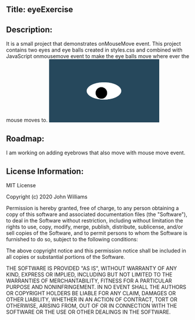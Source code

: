 ## Title: eyeExercise

## Description: 

It is a small project that demonstrates onMouseMove event. This project contains two eyes and eye balls created in styles.css 
and combined with JavaScript onmousemove event to make the eye balls move where ever the mouse moves to.
<img src= "oneeye.png" width='300'/>

## Roadmap:
I am working on adding eyebrows that also move with mouse move event.

## License Information:
MIT License

Copyright (c) 2020 John Williams

Permission is hereby granted, free of charge, to any person obtaining a copy
of this software and associated documentation files (the "Software"), to deal
in the Software without restriction, including without limitation the rights
to use, copy, modify, merge, publish, distribute, sublicense, and/or sell
copies of the Software, and to permit persons to whom the Software is
furnished to do so, subject to the following conditions:

The above copyright notice and this permission notice shall be included in all
copies or substantial portions of the Software.

THE SOFTWARE IS PROVIDED "AS IS", WITHOUT WARRANTY OF ANY KIND, EXPRESS OR
IMPLIED, INCLUDING BUT NOT LIMITED TO THE WARRANTIES OF MERCHANTABILITY,
FITNESS FOR A PARTICULAR PURPOSE AND NONINFRINGEMENT. IN NO EVENT SHALL THE
AUTHORS OR COPYRIGHT HOLDERS BE LIABLE FOR ANY CLAIM, DAMAGES OR OTHER
LIABILITY, WHETHER IN AN ACTION OF CONTRACT, TORT OR OTHERWISE, ARISING FROM,
OUT OF OR IN CONNECTION WITH THE SOFTWARE OR THE USE OR OTHER DEALINGS IN THE
SOFTWARE.
